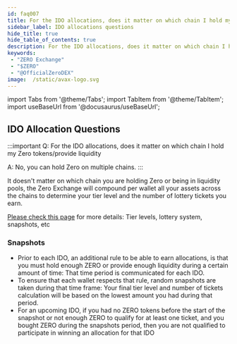 ```yaml
---
id: faq007
title: For the IDO allocations, does it matter on which chain I hold my Zero tokens/provide liquidity?
sidebar_label: IDO allocations questions
hide_title: true
hide_table_of_contents: true
description: For the IDO allocations, does it matter on which chain I hold my Zero tokens/provide liquidity?
keywords:
 - "ZERO Exchange"
 - "$ZERO"
 - "@OfficialZeroDEX"
image:  /static/avax-logo.svg
---
```


import Tabs from '@theme/Tabs';
import TabItem from '@theme/TabItem';
import useBaseUrl from '@docusaurus/useBaseUrl';

## IDO Allocation Questions 

:::important
Q: For the IDO allocations, does it matter on which chain I hold my Zero tokens/provide liquidity

A: No, you can hold Zero on multiple chains.
:::


It doesn't matter on which chain you are holding Zero or being in liquidity pools, the Zero Exchange will compound per wallet all your assets across the chains to determine your tier level and the number of lottery tickets you earn.

 [Please check this page](../zerogravity.md)  for more details: Tier levels, lottery system, snapshots, etc


### Snapshots
* Prior to each IDO, an additional rule to be able to earn allocations, is that you must hold enough ZERO or provide enough liquidity during a certain amount of time: That time period is communicated for each IDO.  
* To ensure that each wallet respects that rule, random snapshots are taken during that time frame: Your final tier level and number of tickets calculation will be based on the lowest amount you had during that period.   
* For an upcoming IDO, if you had no ZERO tokens before the start of the snapshot or not enough ZERO to qualify for at least one ticket, and you bought ZERO during the snapshots period, then you are not qualified to participate in winning an allocation for that IDO 
